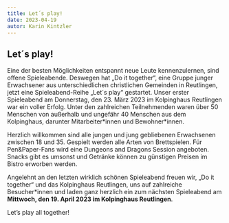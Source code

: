 ```yaml
---
title: Let´s play!
date: 2023-04-19
autor: Karin Kintzler
---
```


<!--mehr-->


## Let´s play!

Eine der besten Möglichkeiten entspannt neue Leute kennenzulernen, sind offene Spieleabende.
Deswegen hat „Do it together“, eine Gruppe junger Erwachsener aus unterschiedlichen christlichen Gemeinden in Reutlingen, jetzt eine Spieleabend-Reihe „Let´s play“ gestartet.
Unser erster Spieleabend am Donnerstag, den 23. März 2023 im Kolpinghaus Reutlingen war ein voller Erfolg.
Unter den zahlreichen Teilnehmenden waren über 50 Menschen von außerhalb und ungefähr 40 Menschen aus dem Kolpinghaus, darunter Mitarbeiter\*innen und Bewohner\*innen.

Herzlich willkommen sind alle jungen und jung gebliebenen Erwachsenen zwischen 18 und 35. Gespielt werden alle Arten von Brettspielen. Für Pen&Paper-Fans wird eine Dungeons and Dragons Session angeboten.
Snacks gibt es umsonst und Getränke können zu günstigen Preisen im Bistro erworben werden.

Angelehnt an den letzten wirklich schönen Spieleabend freuen wir, „Do it together“ und das Kolpinghaus Reutlingen, uns auf zahlreiche Besucher\*innen und laden ganz herzlich ein zum nächsten Spieleabend 
am **Mittwoch, den 19. April 2023 im Kolpinghaus Reutlingen**.

Let’s play all together!

